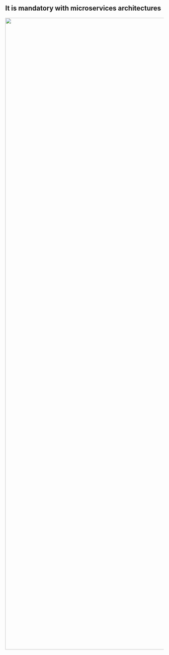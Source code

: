 ## It is mandatory with microservices architectures

<img src="https://jntakpe.github.io/dxp-training/resources/images/reactive_zipkin.png" style="height: 50vh"/>
